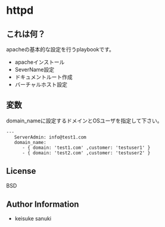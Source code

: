httpd
=========

## これは何？

apacheの基本的な設定を行うplaybookです。

- apacheインストール
- SeverName設定
- ドキュメントルート作成
- バーチャルホスト設定

## 変数

domain_nameに設定するドメインとOSユーザを指定して下さい。

```
---
   ServerAdmin: info@test1.com
   domain_name:
      - { domain: 'test1.com' ,customer: 'testuser1' }
      - { domain: 'test2.com' ,customer: 'testuser2' }
```

License
-------

BSD

Author Information
------------------

- keisuke sanuki 
